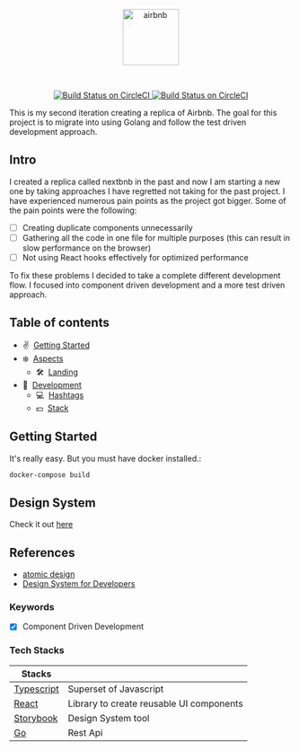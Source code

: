 <p align="center">
    <img src="https://user-images.githubusercontent.com/43525282/86524021-e1d52400-be29-11ea-9943-6affd2b8038c.png" alt="airbnb" width="100" />
</p>

<br/>

<p align="center">
  <a href="https://circleci.com/gh/kokiebisu/airbnb">
    <img src="https://circleci.com/gh/kokiebisu/airbnb.svg?style=svg" alt="Build Status on CircleCI" />
  </a>
  <a href="https://nextbnb-storybook.vercel.app">
    <img src="https://cdn.jsdelivr.net/gh/storybookjs/brand@master/badge/badge-storybook.svg" alt="Build Status on CircleCI" />
  </a>
  <br/>
</p>

This is my second iteration creating a replica of Airbnb. 
The goal for this project is to migrate into using Golang and follow the test driven development approach.

## Intro

I created a replica called nextbnb in the past and now I am starting a new one by taking approaches I have regretted not taking for the past project. I have experienced numerous pain points as the project got bigger. Some of the pain points were the following:
- [ ] Creating duplicate components unnecessarily
- [ ] Gathering all the code in one file for multiple purposes (this can result in slow performance on the browser)
- [ ] Not using React hooks effectively for optimized performance

To fix these problems I decided to take a complete different development flow. I focused into component driven development and a more test driven approach. 


## Table of contents

- ✌️ &nbsp;[Getting Started](#getting-started)
- ❄️ &nbsp;[Aspects](#aspects)
  - 🛠 &nbsp;[Landing](#landing)
- 👏  &nbsp;[Development](#technology)
  - 💻  &nbsp;[Hashtags](#hashtags)
  - 💵  &nbsp;[Stack](#backers)

## Getting Started

It's really easy. But you must have docker installed.:

```sh
docker-compose build
```

## Design System

Check it out [here](https://airbnb-storybook.netlify.app/)

## References
 - [atomic design](https://bradfrost.com/blog/post/atomic-web-design/)
 - [Design System for Developers](https://www.learnstorybook.com/design-systems-for-developers/)

### Keywords
- [x] Component Driven Development 

### Tech Stacks

| Stacks                                      |                                                                            |
| ------------------------------------------- | -------------------------------------------------------------------------- |
| [Typescript](https://www.typescriptlang.org)| Superset of Javascript                                                   |
| [React](https://reactjs.org)                | Library to create reusable UI components                      |
| [Storybook](https://storybook.js.org)       | Design System tool                                                       |
| [Go](https://golang.org)                    | Rest Api

